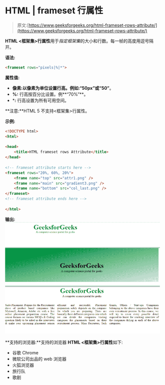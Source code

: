 # HTML | frameset 行属性

> 原文:[https://www.geeksforgeeks.org/html-frameset-rows-attribute/](https://www.geeksforgeeks.org/html-frameset-rows-attribute/)

**HTML <框架集>行属性**用于*指定框架集*的大小和行数。每一帧的高度用逗号隔开。

**语法:**

```html
<frameset rows="pixels|%|*">
```

**属性值:**

*   **像素:**以像素为单位设置行高。例如:**“50px”**或**“50”**。
*   **%:** 行高按百分比设置。例**“70%”**。
*   ***:** 行高设置为所有可用空间。

**注意:**HTML 5 不支持<框架集>行属性。

**示例:**

```html
<!DOCTYPE html>
<html>

<head>
    <title>HTML frameset rows Attribute</title>
</head>

<!-- frameset attribute starts here -->
<frameset rows="20%, 60%, 20%">
    <frame name="top" src="attr1.png" />
    <frame name="main" src="gradient3.png" />
    <frame name="bottom" src="col_last.png" />
</frameset>
<!-- frameset attribute ends here -->

</html>
```

**输出:**
![](img/8cce7b1303b8598de79e38e195d585df.png)

**支持的浏览器:**支持的浏览器 **HTML <框架集>行属性**如下:

*   谷歌 Chrome
*   微软公司出品的 web 浏览器
*   火狐浏览器
*   旅行队
*   歌剧